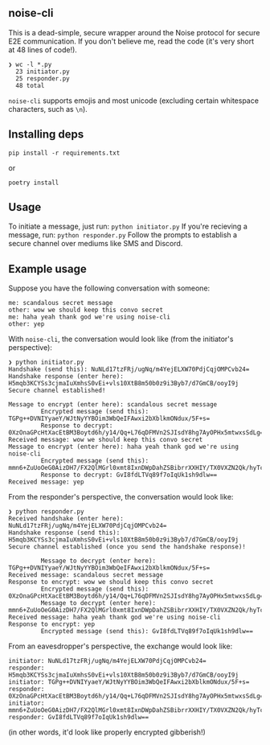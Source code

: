 ## noise-cli
This is a dead-simple, secure wrapper around the Noise protocol for secure E2E communication.
If you don't believe me, read the code (it's very short at 48 lines of code!).

```
❯ wc -l *.py
  23 initiator.py
  25 responder.py
  48 total
```

`noise-cli` supports emojis and most unicode (excluding certain whitespace characters, such as `\n`).

## Installing deps
```
pip install -r requirements.txt
```
or 
```
poetry install
```

## Usage
To initiate a message, just run: ```python initiator.py```
If you're recieving a message, run: ```python responder.py```
Follow the prompts to establish a secure channel over mediums like SMS and Discord.

## Example usage
Suppose you have the following conversation with someone:
```
me: scandalous secret message
other: wow we should keep this convo secret
me: haha yeah thank god we're using noise-cli
other: yep
```

With `noise-cli`, the conversation would look like (from the initiator's perspective):
```
❯ python initiator.py
Handshake (send this): NuNLd17tzFRj/ugNq/m4YejELXW70PdjCqjOMPCvb24=
Handshake response (enter here):  H5mqb3KCYSs3cjmaIuXmhsS0vEi+vls10XtB8m50b0z9i3Byb7/d7GmCB/ooyI9j
Secure channel established!

Message to encrypt (enter here): scandalous secret message
         Encrypted message (send this): TGPg++DVNIYyaeY/WJtNyYYBOim3WbQeIFAwxi2bXblkmONdux/5F+s=
         Response to decrypt: 0XzOnaGPcHtXacEtBM3Boytd6h/y14/Qq+L76qDFMVn2SJIsdY8hg7AyOPHx5mtwxsSdLg==
Received message: wow we should keep this convo secret
Message to encrypt (enter here): haha yeah thank god we're using noise-cli
         Encrypted message (send this): mmn6+ZuUoOeG0AizDH7/FX2QlMGrl0xmt8IxnDWpDahZSBibrrXXHIY/TX0VXZN2Qk/hyTcYRcz7
         Response to decrypt: GvI8fdLTVq89f7oIqUk1sh9dlw==
Received message: yep
```

From the responder's perspective, the conversation would look like:
```
❯ python responder.py
Received handshake (enter here): NuNLd17tzFRj/ugNq/m4YejELXW70PdjCqjOMPCvb24=
Handshake response (send this): H5mqb3KCYSs3cjmaIuXmhsS0vEi+vls10XtB8m50b0z9i3Byb7/d7GmCB/ooyI9j
Secure channel established (once you send the handshake response)!

         Message to decrypt (enter here): TGPg++DVNIYyaeY/WJtNyYYBOim3WbQeIFAwxi2bXblkmONdux/5F+s=
Received message: scandalous secret message
Response to encrypt: wow we should keep this convo secret
         Encrypted message (send this): 0XzOnaGPcHtXacEtBM3Boytd6h/y14/Qq+L76qDFMVn2SJIsdY8hg7AyOPHx5mtwxsSdLg==
         Message to decrypt (enter here):  mmn6+ZuUoOeG0AizDH7/FX2QlMGrl0xmt8IxnDWpDahZSBibrrXXHIY/TX0VXZN2Qk/hyTcYRcz7
Received message: haha yeah thank god we're using noise-cli
Response to encrypt: yep
         Encrypted message (send this): GvI8fdLTVq89f7oIqUk1sh9dlw==
```

From an eavesdropper's perspective, the exchange would look like:
```
initiator: NuNLd17tzFRj/ugNq/m4YejELXW70PdjCqjOMPCvb24=
responder: H5mqb3KCYSs3cjmaIuXmhsS0vEi+vls10XtB8m50b0z9i3Byb7/d7GmCB/ooyI9j
initiator: TGPg++DVNIYyaeY/WJtNyYYBOim3WbQeIFAwxi2bXblkmONdux/5F+s=
responder: 0XzOnaGPcHtXacEtBM3Boytd6h/y14/Qq+L76qDFMVn2SJIsdY8hg7AyOPHx5mtwxsSdLg==
initiator: mmn6+ZuUoOeG0AizDH7/FX2QlMGrl0xmt8IxnDWpDahZSBibrrXXHIY/TX0VXZN2Qk/hyTcYRcz7
responder: GvI8fdLTVq89f7oIqUk1sh9dlw==
```
(in other words, it'd look like properly encrypted gibberish!)
